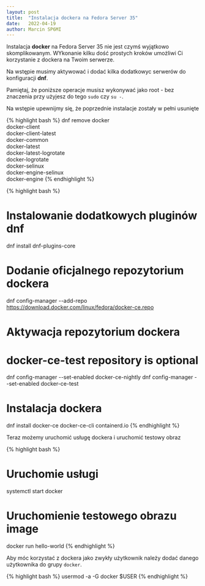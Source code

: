 ```yaml
---
layout: post
title:  "Instalacja dockera na Fedora Server 35"
date:   2022-04-19
author: Marcin SP6MI
---
```


Instalacja **docker** na Fedora Server 35 nie jest czymś wyjątkowo skomplikowanym. WYkonanie kilku dość prostych kroków umożliwi Ci korzystanie z dockera na Twoim serwerze.

Na wstępie musimy aktywować i dodać kilka dodatkowyc serwerów do konfiguracji **dnf**.

Pamiętaj, że poniższe operacje musisz wykonywać jako root - bez znaczenia przy użyjesz do tego `sudo` czy `su -`.

Na wstępie upewnijmy się, że poprzednie instalacje zostały w pełni usunięte

{% highlight bash %}
dnf remove docker \
                  docker-client \
                  docker-client-latest \
                  docker-common \
                  docker-latest \
                  docker-latest-logrotate \
                  docker-logrotate \
                  docker-selinux \
                  docker-engine-selinux \
                  docker-engine
{% endhighlight %}

{% highlight bash %}
# Instalowanie dodatkowych pluginów dnf
dnf install dnf-plugins-core

# Dodanie oficjalnego repozytorium dockera
dnf config-manager --add-repo https://download.docker.com/linux/fedora/docker-ce.repo

# Aktywacja repozytorium dockera
# docker-ce-test repository is optional
dnf config-manager --set-enabled docker-ce-nightly
dnf config-manager --set-enabled docker-ce-test

# Instalacja dockera
dnf install docker-ce docker-ce-cli containerd.io
{% endhighlight %}

Teraz możemy uruchomić usługę dockera i uruchomić testowy obraz

{% highlight bash %}
# Uruchomie usługi
systemctl start docker

# Uruchomienie testowego obrazu image
docker run hello-world
{% endhighlight %}

Aby móc korzystać z dockera jako zwykły użytkownik należy dodać danego użytkownika do grupy `docker`.

{% highlight bash %}
usermod -a -G docker $USER
{% endhighlight %}
